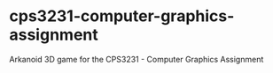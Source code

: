 # cps3231-computer-graphics-assignment
Arkanoid 3D game for the CPS3231 - Computer Graphics Assignment
